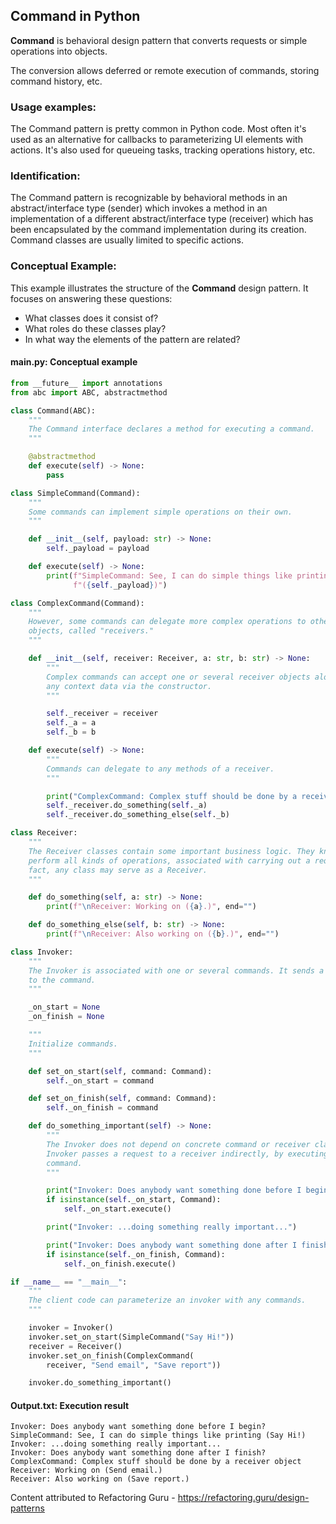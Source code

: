 ## Command in Python

**Command** is behavioral design pattern that converts requests or simple operations into objects.

The conversion allows deferred or remote execution of commands, storing command history, etc.

### Usage examples:
The Command pattern is pretty common in Python code. Most often it's used as an alternative for callbacks to parameterizing UI elements with actions. It's also used for queueing tasks, tracking operations history, etc.

### Identification:
The Command pattern is recognizable by behavioral methods in an abstract/interface type (sender) which invokes a method in an implementation of a different abstract/interface type (receiver) which has been encapsulated by the command implementation during its creation. Command classes are usually limited to specific actions.

### Conceptual Example:

This example illustrates the structure of the **Command** design pattern. It focuses on answering these questions:

- What classes does it consist of?
- What roles do these classes play?
- In what way the elements of the pattern are related?

#### main.py: Conceptual example

```python
from __future__ import annotations
from abc import ABC, abstractmethod

class Command(ABC):
    """
    The Command interface declares a method for executing a command.
    """

    @abstractmethod
    def execute(self) -> None:
        pass

class SimpleCommand(Command):
    """
    Some commands can implement simple operations on their own.
    """

    def __init__(self, payload: str) -> None:
        self._payload = payload

    def execute(self) -> None:
        print(f"SimpleCommand: See, I can do simple things like printing"
              f"({self._payload})")

class ComplexCommand(Command):
    """
    However, some commands can delegate more complex operations to other
    objects, called "receivers."
    """

    def __init__(self, receiver: Receiver, a: str, b: str) -> None:
        """
        Complex commands can accept one or several receiver objects along with
        any context data via the constructor.
        """

        self._receiver = receiver
        self._a = a
        self._b = b

    def execute(self) -> None:
        """
        Commands can delegate to any methods of a receiver.
        """

        print("ComplexCommand: Complex stuff should be done by a receiver object", end="")
        self._receiver.do_something(self._a)
        self._receiver.do_something_else(self._b)

class Receiver:
    """
    The Receiver classes contain some important business logic. They know how to
    perform all kinds of operations, associated with carrying out a request. In
    fact, any class may serve as a Receiver.
    """

    def do_something(self, a: str) -> None:
        print(f"\nReceiver: Working on ({a}.)", end="")

    def do_something_else(self, b: str) -> None:
        print(f"\nReceiver: Also working on ({b}.)", end="")

class Invoker:
    """
    The Invoker is associated with one or several commands. It sends a request
    to the command.
    """

    _on_start = None
    _on_finish = None

    """
    Initialize commands.
    """

    def set_on_start(self, command: Command):
        self._on_start = command

    def set_on_finish(self, command: Command):
        self._on_finish = command

    def do_something_important(self) -> None:
        """
        The Invoker does not depend on concrete command or receiver classes. The
        Invoker passes a request to a receiver indirectly, by executing a
        command.
        """

        print("Invoker: Does anybody want something done before I begin?")
        if isinstance(self._on_start, Command):
            self._on_start.execute()

        print("Invoker: ...doing something really important...")

        print("Invoker: Does anybody want something done after I finish?")
        if isinstance(self._on_finish, Command):
            self._on_finish.execute()

if __name__ == "__main__":
    """
    The client code can parameterize an invoker with any commands.
    """

    invoker = Invoker()
    invoker.set_on_start(SimpleCommand("Say Hi!"))
    receiver = Receiver()
    invoker.set_on_finish(ComplexCommand(
        receiver, "Send email", "Save report"))

    invoker.do_something_important()
```

#### Output.txt: Execution result

```plaintext
Invoker: Does anybody want something done before I begin?
SimpleCommand: See, I can do simple things like printing (Say Hi!)
Invoker: ...doing something really important...
Invoker: Does anybody want something done after I finish?
ComplexCommand: Complex stuff should be done by a receiver object
Receiver: Working on (Send email.)
Receiver: Also working on (Save report.)
```
Content attributed to Refactoring Guru - https://refactoring.guru/design-patterns
